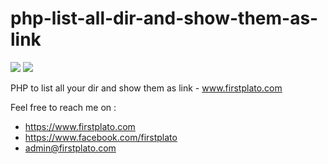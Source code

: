 # php-list-all-dir-and-show-them-as-link

<img src="https://img.shields.io/github/license/ipang-dwi/xdesktop.svg" /> <img src="https://img.shields.io/badge/lab-firstplato.com-red.svg" />

PHP to list all your dir and show them as link - www.firstplato.com

Feel free to reach me on :
- https://www.firstplato.com
- https://www.facebook.com/firstplato
- admin@firstplato.com
